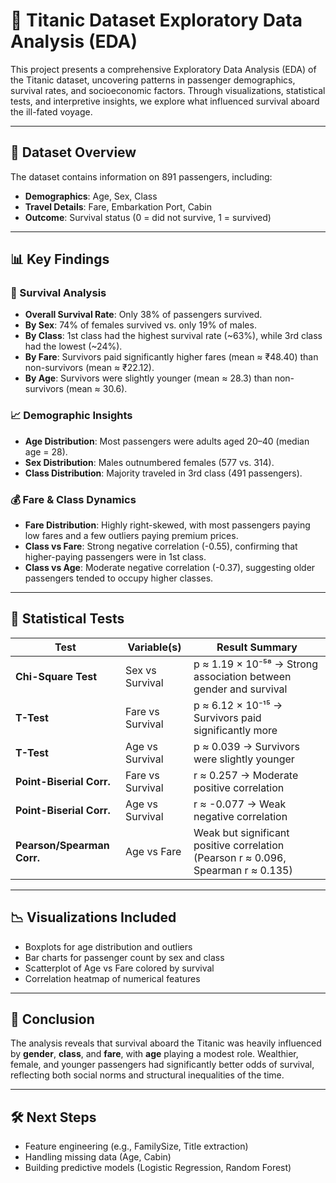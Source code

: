 # 🚢 Titanic Dataset Exploratory Data Analysis (EDA)

This project presents a comprehensive Exploratory Data Analysis (EDA) of the Titanic dataset, uncovering patterns in passenger demographics, survival rates, and socioeconomic factors. Through visualizations, statistical tests, and interpretive insights, we explore what influenced survival aboard the ill-fated voyage.

---

## 📁 Dataset Overview
The dataset contains information on 891 passengers, including:
- **Demographics**: Age, Sex, Class
- **Travel Details**: Fare, Embarkation Port, Cabin
- **Outcome**: Survival status (0 = did not survive, 1 = survived)

---

## 📊 Key Findings

### 🎯 Survival Analysis
- **Overall Survival Rate**: Only 38% of passengers survived.
- **By Sex**: 74% of females survived vs. only 19% of males.
- **By Class**: 1st class had the highest survival rate (~63%), while 3rd class had the lowest (~24%).
- **By Fare**: Survivors paid significantly higher fares (mean ≈ ₹48.40) than non-survivors (mean ≈ ₹22.12).
- **By Age**: Survivors were slightly younger (mean ≈ 28.3) than non-survivors (mean ≈ 30.6).

### 📈 Demographic Insights
- **Age Distribution**: Most passengers were adults aged 20–40 (median age = 28).
- **Sex Distribution**: Males outnumbered females (577 vs. 314).
- **Class Distribution**: Majority traveled in 3rd class (491 passengers).

### 💰 Fare & Class Dynamics
- **Fare Distribution**: Highly right-skewed, with most passengers paying low fares and a few outliers paying premium prices.
- **Class vs Fare**: Strong negative correlation (-0.55), confirming that higher-paying passengers were in 1st class.
- **Class vs Age**: Moderate negative correlation (-0.37), suggesting older passengers tended to occupy higher classes.

---

## 🧪 Statistical Tests

| Test                        | Variable(s)           | Result Summary                                                                 |
|----------------------------|------------------------|--------------------------------------------------------------------------------|
| **Chi-Square Test**        | Sex vs Survival        | p ≈ 1.19 × 10⁻⁵⁸ → Strong association between gender and survival              |
| **T-Test**                 | Fare vs Survival       | p ≈ 6.12 × 10⁻¹⁵ → Survivors paid significantly more                          |
| **T-Test**                 | Age vs Survival        | p ≈ 0.039 → Survivors were slightly younger                                   |
| **Point-Biserial Corr.**  | Fare vs Survival       | r ≈ 0.257 → Moderate positive correlation                                     |
| **Point-Biserial Corr.**  | Age vs Survival        | r ≈ -0.077 → Weak negative correlation                                        |
| **Pearson/Spearman Corr.**| Age vs Fare            | Weak but significant positive correlation (Pearson r ≈ 0.096, Spearman r ≈ 0.135) |

---

## 📉 Visualizations Included
- Boxplots for age distribution and outliers
- Bar charts for passenger count by sex and class
- Scatterplot of Age vs Fare colored by survival
- Correlation heatmap of numerical features

---

## 📌 Conclusion
The analysis reveals that survival aboard the Titanic was heavily influenced by **gender**, **class**, and **fare**, with **age** playing a modest role. Wealthier, female, and younger passengers had significantly better odds of survival, reflecting both social norms and structural inequalities of the time.

---

## 🛠️ Next Steps
- Feature engineering (e.g., FamilySize, Title extraction)
- Handling missing data (Age, Cabin)
- Building predictive models (Logistic Regression, Random Forest)
